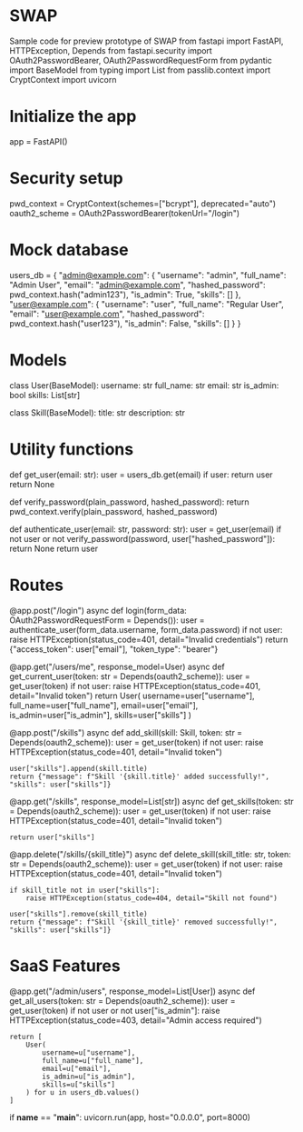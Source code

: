 # SWAP
Sample code for preview prototype of SWAP
from fastapi import FastAPI, HTTPException, Depends
from fastapi.security import OAuth2PasswordBearer, OAuth2PasswordRequestForm
from pydantic import BaseModel
from typing import List
from passlib.context import CryptContext
import uvicorn

# Initialize the app
app = FastAPI()

# Security setup
pwd_context = CryptContext(schemes=["bcrypt"], deprecated="auto")
oauth2_scheme = OAuth2PasswordBearer(tokenUrl="/login")

# Mock database
users_db = {
    "admin@example.com": {
        "username": "admin",
        "full_name": "Admin User",
        "email": "admin@example.com",
        "hashed_password": pwd_context.hash("admin123"),
        "is_admin": True,
        "skills": []
    },
    "user@example.com": {
        "username": "user",
        "full_name": "Regular User",
        "email": "user@example.com",
        "hashed_password": pwd_context.hash("user123"),
        "is_admin": False,
        "skills": []
    }
}

# Models
class User(BaseModel):
    username: str
    full_name: str
    email: str
    is_admin: bool
    skills: List[str]

class Skill(BaseModel):
    title: str
    description: str

# Utility functions
def get_user(email: str):
    user = users_db.get(email)
    if user:
        return user
    return None

def verify_password(plain_password, hashed_password):
    return pwd_context.verify(plain_password, hashed_password)

def authenticate_user(email: str, password: str):
    user = get_user(email)
    if not user or not verify_password(password, user["hashed_password"]):
        return None
    return user

# Routes
@app.post("/login")
async def login(form_data: OAuth2PasswordRequestForm = Depends()):
    user = authenticate_user(form_data.username, form_data.password)
    if not user:
        raise HTTPException(status_code=401, detail="Invalid credentials")
    return {"access_token": user["email"], "token_type": "bearer"}

@app.get("/users/me", response_model=User)
async def get_current_user(token: str = Depends(oauth2_scheme)):
    user = get_user(token)
    if not user:
        raise HTTPException(status_code=401, detail="Invalid token")
    return User(
        username=user["username"],
        full_name=user["full_name"],
        email=user["email"],
        is_admin=user["is_admin"],
        skills=user["skills"]
    )

@app.post("/skills")
async def add_skill(skill: Skill, token: str = Depends(oauth2_scheme)):
    user = get_user(token)
    if not user:
        raise HTTPException(status_code=401, detail="Invalid token")

    user["skills"].append(skill.title)
    return {"message": f"Skill '{skill.title}' added successfully!", "skills": user["skills"]}

@app.get("/skills", response_model=List[str])
async def get_skills(token: str = Depends(oauth2_scheme)):
    user = get_user(token)
    if not user:
        raise HTTPException(status_code=401, detail="Invalid token")

    return user["skills"]

@app.delete("/skills/{skill_title}")
async def delete_skill(skill_title: str, token: str = Depends(oauth2_scheme)):
    user = get_user(token)
    if not user:
        raise HTTPException(status_code=401, detail="Invalid token")

    if skill_title not in user["skills"]:
        raise HTTPException(status_code=404, detail="Skill not found")

    user["skills"].remove(skill_title)
    return {"message": f"Skill '{skill_title}' removed successfully!", "skills": user["skills"]}

# SaaS Features
@app.get("/admin/users", response_model=List[User])
async def get_all_users(token: str = Depends(oauth2_scheme)):
    user = get_user(token)
    if not user or not user["is_admin"]:
        raise HTTPException(status_code=403, detail="Admin access required")

    return [
        User(
            username=u["username"],
            full_name=u["full_name"],
            email=u["email"],
            is_admin=u["is_admin"],
            skills=u["skills"]
        ) for u in users_db.values()
    ]

if __name__ == "__main__":
    uvicorn.run(app, host="0.0.0.0", port=8000)

